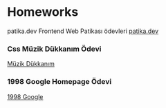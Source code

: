  # Homeworks
 patika.dev Frontend Web Patikası ödevleri [patika.dev](https://www.patika.dev/tr)

 ### Css Müzik Dükkanım Ödevi
 [Müzik Dükkanım](https://eca-instrument-shop.netlify.app/)
 
 ### 1998 Google Homepage Ödevi
 [1998 Google](https://https://eca-google1998.netlify.app/)

